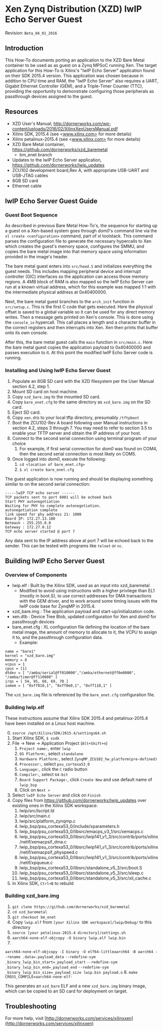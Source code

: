 # Xen Zynq Distribution (XZD) lwIP Echo Server Guest 

Revision: `Beta_04_01_2016`

## Introduction 
This How-To documents porting an application to the XZD Bare Metal container to be used as as guest on a Zynq MPSoC running Xen. The target application for this How-To is Xilinx's "lwIP Echo Server" application found on their SDK 2015.4 version. This application was chosen because in addition to CPU time and RAM, the "lwIP Echo Server" also requires a UART, Gigabit Ethernet Controller (GEM), and a Triple-Timer Counter (TTC), providing the opportunity to demonstrate configuring those peripherals as passthrough devices assigned to the guest.

## Resources 
- XZD User's Manual, <http://dornerworks.com/wp-content/uploads/2016/02/XilinxXenUsersManual.pdf>
- Xilinx SDK, 2015.4 (see <www.xilinx.com> for more details)
- Xilinx petalinux-2015.4 (see <www.xilinx.com>  for more details)
- XZD Bare Metal container, <https://github.com/dornerworks/xzd_baremetal>
	- bm_enet branch
- Updates to the lwIP Echo Server application, <https://github.com/dornerworks/lwip_updates>
- ZCU102 development board,Rev A, with appropriate USB-UART and USB-JTAG cables
- 8GB SD card
- Ethernet cable

## lwIP Echo Server Guest Guide

### Guest Boot Sequence
As described in previous Bare Metal How-To's, the sequence for starting up a guest on a Xen-based system goes through _dom0_'s command line via the `xl create <configuration>` command, part of xl toolstack. This command parses the configuration file to generate the necessary hypercalls to Xen which creates the guest's memory space, configures the SMMU, and copies the bare metal image into that memory space using information provided in the image's header.

The bare metal guest enters into `src/head.S` and initializes everything the guest needs. This includes mapping peripheral device and interrupt controller (GIC) interfaces so the application can access those memory regions. A 4MB block of RAM is also mapped so the lwIP Echo Server can run at a known virtual address, which for this example was mapped 1:1 with the intermediate physical address at 0x40400000.

Next, the bare metal guest branches to the `arch_init` function in `src/setup.c`. This is the first C code that gets executed. Here the physical offset is saved to a global variable so it can be used for any direct memory writes. Then a message gets printed on Xen's console. This is done using the `console_io` hypercall. This call places a length and a character buffer in the correct registers and then interrupts into Xen. Xen then prints that buffer onto its own console. 

After this, the bare metal guest calls the `main` function in `src/main.c`. Here the bare metal guest copies the application payload to 0x40400000 and passes execution to it. At this point the modified lwIP Echo Server code is running.


### Installing and Using lwIP Echo Server Guest
1. Populate an 8GB SD card with the XZD filesystem per the User Manual section 4.2, step 1.
1. Mount SD card on host machine.
1. Copy `xzd_bare.img` to the mounted SD card. 
1. Copy `bare_enet.cfg` to the same directory as `xzd_bare.img` on the SD card.
1. Eject SD card.
1. Copy `xen.dtb` to your local tftp directory, presumably `/tftpboot`
1. Boot the ZCU102-Rev A board following user Manual instructions in section 4.2, steps 3 through 7. You may need to refer to section 3.5 to enable your TFTP server and obtain the IP address of your host. 
1. Connect to the second serial connection using terminal program of your choice
	1. For example, if first serial connection for _dom0_ was found on COM4, then the second serial connection is most likely on COM5.		
1. Once logged into _dom0_, execute the following:
	1. `cd <location of bare_enet.cfg>`
	1. `$ xl create bare_enet.cfg`

The guest application is now running and should be displaying something similar to on the second serial connection:

    -----lwIP TCP echo server ------
    TCP packets sent to port 6001 will be echoed back
    Start PHY autonegotiation
    Waiting for PHY to complete autonegotiation.
    autonegotiation complete
    link speed for phy address 21: 1000
    Board IP: 172.27.13.180
    Netmask : 255.255.0.0
    Gateway : 172.27.0.12
    TCP echo server started @ port 7

Any data sent to the IP address above at port 7 will be echoed back to the sender. This can be tested with programs like `telnet` or `nc`.


## Building lwIP Echo Server Guest

### Overview of Components
- lwip.elf : Built by the Xilinx SDK, used as an input into xzd_baremetal
	- Modified to avoid using instructions with a higher privilege than EL1 (mostly in boot.S),  to use correct addresses for DMA transactions with the GEM driver, and to work around some timing issues with the lwIP code base for ZynqMP in 2015.4.
- xzd_bare.img : The application payload and start-up/initialization code. 
- xen.dtb : Device Tree Blob, updated configuration for Xen and _dom0_ for passthrough devices
- bare_enet.cfg : XL configuration file defining the location of the bare metal image, the amount of memory to allocate to it, the VCPU to assign it to, and the passthrough configuration data.
  - Example: 
```
name = "bare1"
kernel = "xzd_bare.img"
memory = 8
vcpus = 1
cpus = [1]
dtdev = [ "/amba/serial@ff010000","/amba/ethernet@ff0e0000", "/amba/timer@ff110000" ]
irqs = [ 54, 95, 68, 69, 70 ]
iomem = [ "0xff010,1", "0xff0e0,1", "0xff110,1" ]
```

The `xzd_bare.img` file is referenced by the `bare_enet.cfg` configuration file. 

### Building lwip.elf
These instructions assume that Xilinx SDK 2015.4 and petalinux-2015.4 have been installed on a Linux host machine. 

0. `source /opt/Xilinx/SDK/2015.4/settings64.sh`
1. Start Xilinx SDK, `$ xsdk`
2. File -> New -> Application Project (`Alt+Shift+n`)
	1. `Project name:`, enter `lwip`
	2. `OS Platform:`, select `standalone`
	3. `Hardware Platform:`, select `ZynqMP_ZCU102_hw_platform(pre-defined)`
	4. `Processor:`, select `psu_cortexa53_0`
	5. `Language:`, click the `C` radio button
	6. `Compiler:`, select `64-bit`
	7. `Board Support Package:`, click `Create New` and use default name of `lwip_bsp`
	8. Click on `Next >`
3. Select `lwIP Echo Server` and click on `Finish`
4. Copy files from <https://github.com/dornerworks/lwip_updates> over existing ones in the Xilinx SDK workspace:
	1. lwip/src/lscript.ld
	2. lwip/src/main.c
	3. lwip/src/platform_zynqmp.c
	4. lwip\_bsp/psu\_cortexa53\_0/include/xparameters.h
	5. lwip\_bsp/psu\_cortexa53\_0/libsrc/emacps\_v3\_1/src/xemacps.c
	6. lwip\_bsp/psu\_cortexa53\_0/libsrc/lwip141\_v1\_3/src/contrib/ports/xilinx/netif/xemacpsif\_dma.c
	7. lwip\_bsp/psu\_cortexa53\_0/libsrc/lwip141\_v1\_3/src/contrib/ports/xilinx/netif/xemacpsif\_physpeed.c
	8.  lwip\_bsp/psu\_cortexa53\_0/libsrc/lwip141\_v1\_3/src/contrib/ports/xilinx/netif/xpqueue.c
	9.  lwip\_bsp/psu\_cortexa53\_0/libsrc/standalone\_v5\_3/src/boot.S
	10.  lwip\_bsp/psu\_cortexa53\_0/libsrc/standalone\_v5\_3/src/sleep.c
	11.  lwip\_bsp/psu\_cortexa53\_0/libsrc/standalone\_v5\_3/src/xil\_cache.c
5. In Xilinx SDK, `Ctrl+B` to rebuild

### Building xzd_bare.img
1. `git clone https://github.com/dornerworks/xzd_baremetal`
2. `cd xzd_baremetal`
3. `git checkout bm_enet`
4. Copy `lwip.elf` from `[your Xilinx SDK workspace]/lwip/Debug/` to this directory
5. `source [your petalinux-2015.4 directory]/settings.sh`
6. `aarch64-none-elf-objcopy -O binary lwip.elf lwip.bin`
7. 
`aarch64-none-elf-objcopy -I binary -O elf64-littleaarch64 -B aarch64 --rename .data=.payload_data`
`--redefine-sym _binary_lwip_bin_start=_payload_start`
`--redefine-sym _binary_lwip_bin_end=_payload_end`
`--redefine-sym _binary_lwip_bin_size=_payload_size lwip.bin payload.o`
8. `make CROSS_COMPILE=aarch64-none-elf-`

This generates an `xzd_bare` ELF and a new `xzd_bare.img` binary image, which can be copied  to an SD card for deployment on target.

####

## Troubleshooting

For more help, visit [http://dornerworks.com/services/xilinxxen](http://dornerworks.com/services/xilinxxen)
